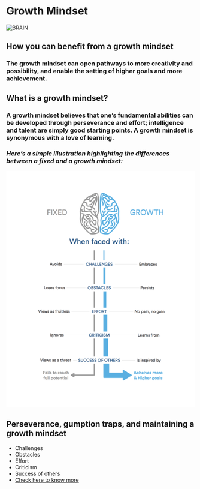 # Growth Mindset
![BRAIN](https://inteng-storage.s3.amazonaws.com/images/APRIL/sizes/brain_alcohol_resize_md.jpg)
## How you can benefit from a growth mindset
### The growth mindset can open pathways to more creativity and possibility, and enable the setting of higher goals and more achievement.

## What is a growth mindset?
### **A growth mindset believes that one’s fundamental abilities can be developed through perseverance and effort; intelligence and talent are simply good starting points. A growth mindset is synonymous with a love of learning.**
###  *Here’s a simple illustration highlighting the differences between a fixed and a growth mindset:*

![ fixed and a growth mindset](GROWTH.png)
## Perseverance, gumption traps, and maintaining a growth mindset
- Challenges
- Obstacles
- Effort
- Criticism
- Success of others
- [Check here to know more](https://www.atlassian.com/blog/inside-atlassian/growth-mindset)
